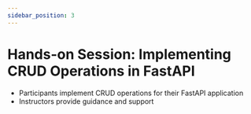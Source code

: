 ```yaml
---
sidebar_position: 3
---
```

# Hands-on Session: Implementing CRUD Operations in FastAPI

- Participants implement CRUD operations for their FastAPI application
- Instructors provide guidance and support
